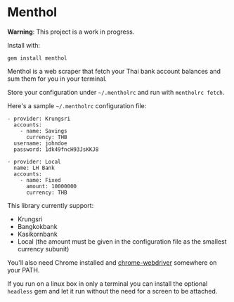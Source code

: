 # Menthol

**Warning**: This project is a work in progress.

Install with:

```
gem install menthol
```

Menthol is a web scraper that fetch your Thai bank account balances and sum
them for you in your terminal.

Store your configuration under `~/.mentholrc` and run with `mentholrc fetch`.

Here's a sample `~/.mentholrc` configuration file:

    - provider: Krungsri
      accounts:
        - name: Savings
          currency: THB
      username: johndoe
      password: 1dk49fncH93JsKKJ8

    - provider: Local
      name: LH Bank
      accounts:
        - name: Fixed
          amount: 10000000
          currency: THB

This library currently support:

  - Krungsri
  - Bangkokbank
  - Kasikornbank
  - Local (the amount must be given in the configuration file as the
    smallest currency subunit)

You'll also need Chrome installed and [chrome-webdriver][1] somewhere on
your PATH.

If you run on a linux box in only a terminal you can install the optional `headless` gem and let it run without the need for a screen to be attached.

[1]: https://sites.google.com/a/chromium.org/chromedriver/downloads
